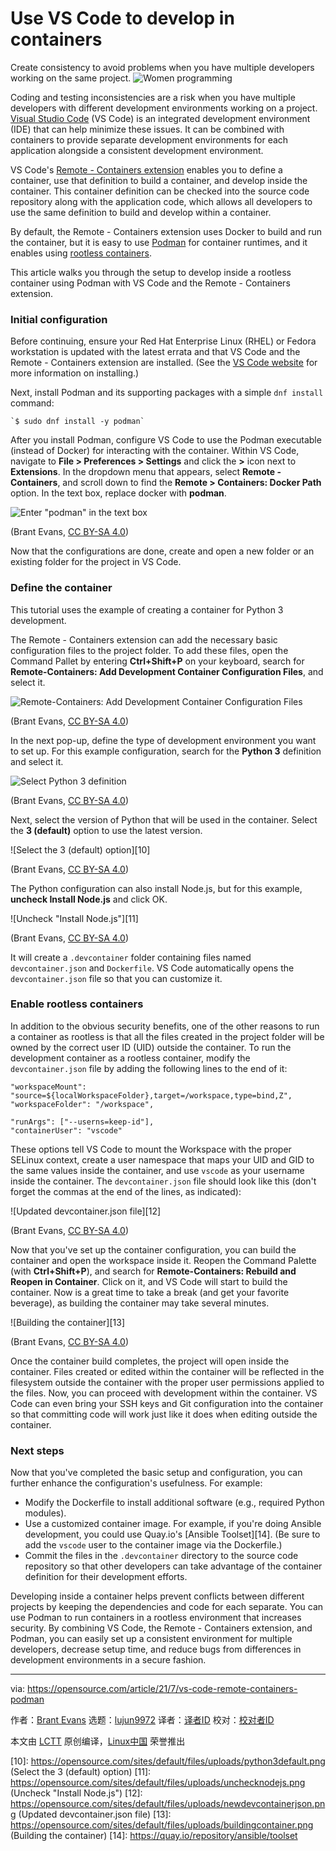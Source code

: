 [#]: subject: (Use VS Code to develop in containers)
[#]: via: (https://opensource.com/article/21/7/vs-code-remote-containers-podman)
[#]: author: (Brant Evans https://opensource.com/users/branic)
[#]: collector: (lujun9972)
[#]: translator: (wxy)
[#]: reviewer: ( )
[#]: publisher: ( )
[#]: url: ( )

Use VS Code to develop in containers
======
Create consistency to avoid problems when you have multiple developers
working on the same project.
![Women programming][1]

Coding and testing inconsistencies are a risk when you have multiple developers with different development environments working on a project. [Visual Studio Code][2] (VS Code) is an integrated development environment (IDE) that can help minimize these issues. It can be combined with containers to provide separate development environments for each application alongside a consistent development environment.

VS Code's [Remote - Containers extension][3] enables you to define a container, use that definition to build a container, and develop inside the container. This container definition can be checked into the source code repository along with the application code, which allows all developers to use the same definition to build and develop within a container.

By default, the Remote - Containers extension uses Docker to build and run the container, but it is easy to use [Podman][4] for container runtimes, and it enables using [rootless containers][5].

This article walks you through the setup to develop inside a rootless container using Podman with VS Code and the Remote - Containers extension.

### Initial configuration

Before continuing, ensure your Red Hat Enterprise Linux (RHEL) or Fedora workstation is updated with the latest errata and that VS Code and the Remote - Containers extension are installed. (See the [VS Code website][2] for more information on installing.)

Next, install Podman and its supporting packages with a simple `dnf install` command:


```
`$ sudo dnf install -y podman`
```

After you install Podman, configure VS Code to use the Podman executable (instead of Docker) for interacting with the container. Within VS Code, navigate to **File &gt; Preferences &gt; Settings** and click the **&gt;** icon next to **Extensions**. In the dropdown menu that appears, select **Remote - Containers**, and scroll down to find the **Remote &gt; Containers: Docker Path** option. In the text box, replace docker with **podman**.

![Enter "podman" in the text box][6]

(Brant Evans, [CC BY-SA 4.0][7])

Now that the configurations are done, create and open a new folder or an existing folder for the project in VS Code.

### Define the container

This tutorial uses the example of creating a container for Python 3 development.

The Remote - Containers extension can add the necessary basic configuration files to the project folder. To add these files, open the Command Pallet by entering **Ctrl+Shift+P** on your keyboard, search for **Remote-Containers: Add Development Container Configuration Files**, and select it.

![Remote-Containers: Add Development Container Configuration Files][8]

(Brant Evans, [CC BY-SA 4.0][7])

In the next pop-up, define the type of development environment you want to set up. For this example configuration, search for the **Python 3** definition and select it.

![Select Python 3 definition][9]

(Brant Evans, [CC BY-SA 4.0][7])

Next, select the version of Python that will be used in the container. Select the **3 (default)** option to use the latest version.

![Select the 3 \(default\) option][10]

(Brant Evans, [CC BY-SA 4.0][7])

The Python configuration can also install Node.js, but for this example, **uncheck Install Node.js** and click OK.

![Uncheck "Install Node.js"][11]

(Brant Evans, [CC BY-SA 4.0][7])

It will create a `.devcontainer` folder containing files named `devcontainer.json` and `Dockerfile`. VS Code automatically opens the `devcontainer.json` file so that you can customize it.

### Enable rootless containers

In addition to the obvious security benefits, one of the other reasons to run a container as rootless is that all the files created in the project folder will be owned by the correct user ID (UID) outside the container. To run the development container as a rootless container, modify the `devcontainer.json` file by adding the following lines to the end of it:


```
"workspaceMount": "source=${localWorkspaceFolder},target=/workspace,type=bind,Z",
"workspaceFolder": "/workspace",

"runArgs": ["--userns=keep-id"],
"containerUser": "vscode"
```

These options tell VS Code to mount the Workspace with the proper SELinux context, create a user namespace that maps your UID and GID to the same values inside the container, and use `vscode` as your username inside the container. The `devcontainer.json` file should look like this (don't forget the commas at the end of the lines, as indicated):

![Updated devcontainer.json file][12]

(Brant Evans, [CC BY-SA 4.0][7])

Now that you've set up the container configuration, you can build the container and open the workspace inside it. Reopen the Command Palette (with **Ctrl+Shift+P**), and search for **Remote-Containers: Rebuild and Reopen in Container**. Click on it, and VS Code will start to build the container. Now is a great time to take a break (and get your favorite beverage), as building the container may take several minutes.

![Building the container][13]

(Brant Evans, [CC BY-SA 4.0][7])

Once the container build completes, the project will open inside the container. Files created or edited within the container will be reflected in the filesystem outside the container with the proper user permissions applied to the files. Now, you can proceed with development within the container. VS Code can even bring your SSH keys and Git configuration into the container so that committing code will work just like it does when editing outside the container.

### Next steps

Now that you've completed the basic setup and configuration, you can further enhance the configuration's usefulness. For example:

  * Modify the Dockerfile to install additional software (e.g., required Python modules).
  * Use a customized container image. For example, if you're doing Ansible development, you could use Quay.io's [Ansible Toolset][14]. (Be sure to add the `vscode` user to the container image via the Dockerfile.)
  * Commit the files in the `.devcontainer` directory to the source code repository so that other developers can take advantage of the container definition for their development efforts.



Developing inside a container helps prevent conflicts between different projects by keeping the dependencies and code for each separate. You can use Podman to run containers in a rootless environment that increases security. By combining VS Code, the Remote - Containers extension, and Podman, you can easily set up a consistent environment for multiple developers, decrease setup time, and reduce bugs from differences in development environments in a secure fashion.

--------------------------------------------------------------------------------

via: https://opensource.com/article/21/7/vs-code-remote-containers-podman

作者：[Brant Evans][a]
选题：[lujun9972][b]
译者：[译者ID](https://github.com/译者ID)
校对：[校对者ID](https://github.com/校对者ID)

本文由 [LCTT](https://github.com/LCTT/TranslateProject) 原创编译，[Linux中国](https://linux.cn/) 荣誉推出

[a]: https://opensource.com/users/branic
[b]: https://github.com/lujun9972
[1]: https://opensource.com/sites/default/files/styles/image-full-size/public/lead-images/collab-team-pair-programming-code-keyboard2.png?itok=WnKfsl-G (Women programming)
[2]: https://code.visualstudio.com/
[3]: https://code.visualstudio.com/docs/remote/containers
[4]: https://podman.io/
[5]: https://www.redhat.com/sysadmin/rootless-podman-makes-sense
[6]: https://opensource.com/sites/default/files/uploads/vscode-remote_podman.png (Enter "podman" in the text box)
[7]: https://creativecommons.org/licenses/by-sa/4.0/
[8]: https://opensource.com/sites/default/files/uploads/adddevelopmentcontainerconfigurationfiles.png (Remote-Containers: Add Development Container Configuration Files)
[9]: https://opensource.com/sites/default/files/uploads/python3.png (Select Python 3 definition)
[10]: https://opensource.com/sites/default/files/uploads/python3default.png (Select the 3 (default) option)
[11]: https://opensource.com/sites/default/files/uploads/unchecknodejs.png (Uncheck "Install Node.js")
[12]: https://opensource.com/sites/default/files/uploads/newdevcontainerjson.png (Updated devcontainer.json file)
[13]: https://opensource.com/sites/default/files/uploads/buildingcontainer.png (Building the container)
[14]: https://quay.io/repository/ansible/toolset
